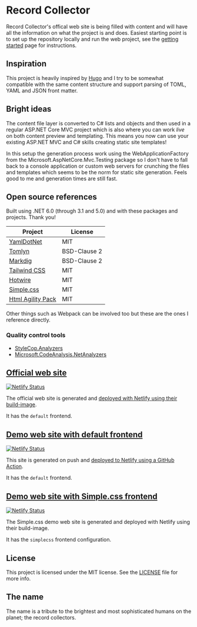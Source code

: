 # Record Collector

Record Collector's offical web site is being filled with content and will have all the information on what the project is and does. Easiest starting point is to set up the repository locally and run the web project, see the [getting started](https://record-collector.net/pages/getting-started/) page for instructions.

## Inspiration

This project is heavily inspired by [Hugo](https://gohugo.io/) and I try to be somewhat compatible with the same content structure and support parsing of TOML, YAML and JSON front matter.

## Bright ideas

The content file layer is converted to C# lists and objects and then used in a regular ASP.NET Core MVC project which is also where you can work _live_ on both content preview and templating. This means you now can use your existing ASP.NET MVC and C# skills creating static site templates!

In this setup the generation process work using the WebApplicationFactory from the Microsoft.AspNetCore.Mvc.Testing package so I don't have to fall back to a console application or custom web servers for crunching the files and templates which seems to be the norm for static site generation. Feels good to me and generation times are still fast.

## Open source references

Built using .NET 6.0 (through 3.1 and 5.0) and with these packages and projects. Thank you!

| Project                                                   | License                   |
|-----------------------------------------------------------|---------------------------|
| [YamlDotNet](https://github.com/aaubry/YamlDotNet/wiki)   | MIT                       |
| [Tomlyn](https://github.com/xoofx/Tomlyn)                 | BSD-Clause 2              |
| [Markdig](https://github.com/lunet-io/markdig)            | BSD-Clause 2              |
| [Tailwind CSS](https://tailwindcss.com/)                  | MIT                       |
| [Hotwire](https://hotwired.dev/)                          | MIT                       |
| [Simple.css](https://simplecss.org/)                      | MIT                       |
| [Html Agility Pack](https://html-agility-pack.net/)       | MIT                       |

Other things such as Webpack can be involved too but these are the ones I reference directly.

### Quality control tools

* [StyleCop.Analyzers](https://github.com/DotNetAnalyzers/StyleCopAnalyzers)
* [Microsoft.CodeAnalysis.NetAnalyzers](https://github.com/dotnet/roslyn-analyzers)

## [Official web site](https://record-collector.net)

[![Netlify Status](https://api.netlify.com/api/v1/badges/d83429cd-4060-466a-8491-1afbb1c97149/deploy-status)](https://app.netlify.com/sites/record-collector-ui/deploys)

The official web site is generated and [deployed with Netlify using their build-image](https://github.com/krompaco/record-collector/blob/main/content/record-collector-dotnet/updates/continuous-deployment-using-just-netlify.md).

It has the `default` frontend.

## [Demo web site with default frontend](https://record-collector.netlify.app)

[![Netlify Status](https://api.netlify.com/api/v1/badges/97fc0268-36e9-408f-995c-13ed2605a11e/deploy-status)](https://app.netlify.com/sites/record-collector/deploys)

This site is generated on push and [deployed to Netlify using a GitHub Action](https://github.com/krompaco/record-collector/blob/main/content/record-collector-dotnet/updates/deploy-to-netlify-using-a-github-action.md).

It has the `default` frontend.

## [Demo web site with Simple.css frontend](https://record-collector-simplecss.netlify.app)

[![Netlify Status](https://api.netlify.com/api/v1/badges/471c792b-b666-4bb4-aa60-270f22c98180/deploy-status)](https://app.netlify.com/sites/record-collector-simplecss/deploys)

The Simple.css demo web site is generated and deployed with Netlify using their build-image.

It has the `simplecss` frontend configuration.

## License

This project is licensed under the MIT license. See the [LICENSE](LICENSE) file for more info.

## The name

The name is a tribute to the brightest and most sophisticated humans on the planet; the record collectors.

